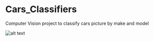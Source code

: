 # Cars_Classifiers
Computer Vision project to classify cars picture by make and model

![alt text](http://Cars_Classifiers/blob/main/Graphs/Augmentation.png)

